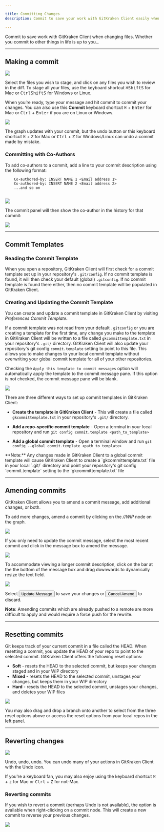 ```yaml
---

title: Committing Changes
description: Commit to save your work with GitKraken Client easily when changing files.  Learn how to squash, amend and save work when committing.

---
```


Commit to save work with GitKraken Client when changing files.  Whether you commit to other things in life is up to you...


***

<a id="making-a-commit"></a>

## Making a commit

<img src='/img/documentation/working-with-files/commits/WIP-stage.png' srcset='/img/documentation/working-with-files/commits/WIP-stage@2x.png 2x' class='img-bordered img-responsive center'>

Select the files you wish to stage, and click on any files you wish to review in the diff. To stage all your files, use the keyboard shortcut <kbd>&#8984;</kbd><kbd>Shift</kbd><kbd>S</kbd> for Mac or <kbd>Ctrl</kbd><kbd>Shift</kbd><kbd>S</kbd> for Windows or Linux.

When you’re ready, type your message and hit commit to commit your changes. You can also use this **Commit** keyboard shortcut <kbd>&#8984;</kbd> + <kbd>Enter</kbd> for Mac or <kbd>Ctrl</kbd> + <kbd>Enter</kbd> if you are on Linux or Windows.

<img src='/img/documentation/working-with-files/commits/commit.png' srcset='/img/documentation/working-with-files/commits/commit@2x.png 2x' class='img-bordered img-responsive center'>

The graph updates with your commit, but the undo button or this keyboard shortcut
<kbd>&#8984;</kbd> + <kbd>Z</kbd> for Mac or <kbd>Ctrl</kbd> + <kbd>Z</kbd> for Windows/Linux can undo a commit made by mistake.

<a id="committing-with-co-authors"></a>

### Committing with Co-Authors

To add co-authors to a commit, add a line to your commit description using the following format: 
```
    Co-authored-by: INSERT NAME 1 <Email address 1>
    Co-authored-by: INSERT NAME 2 <Email address 2>
    ...and so on
    
```

<img src='/img/documentation/working-with-files/commits/co-author.png' srcset='/img/documentation/working-with-files/commits/co-author@2x.png 2x' class='img-bordered img-responsive center'>

The commit panel will then show the co-author in the history for that commit:

<img src='/img/documentation/working-with-files/commits/co-author-history.png' srcset='/img/documentation/working-with-files/commits/co-author-history@2x.png 2x' class='img-bordered img-responsive center'>

***

<a id="commit-templates"></a>

## Commit Templates

<a id="reading-the-commit-template"></a>

### Reading the Commit Template
When you open a repository, GitKraken Client will first check for a commit template set up in your repository's `.git/config`. If no commit template is found, it will then check your default (global) `.gitconfig`. If no commit template is found there either, then no commit template will be populated in GitKraken Client.

<a id="creating-and-updating-the-commit-template"></a>

### Creating and Updating the Commit Template
You can create and update a commit template in GitKraken Client by visiting <em class='context-menu'>Preferences <i class='fa fa-caret-right'></i>Commit Template</em>.



If a commit template was not read from your default `.gitconfig` or you are creating a template for the first time, any change you make to the template in GitKraken Client will be written to a file called `gkcommittemplate.txt` in your repository's `.git/` directory. GitKraken Client will also update your repository's git config `commit.template` setting to point to this file. This allows you to make changes to your local commit template without overwriting your global commit template for all of your other repositories.

Checking the `Apply this template to commit messages` option will automatically apply the template to the commit message pane.  If this option is not checked, the commit message pane will be blank.

<img src='/img/documentation/working-with-files/commits/create-template.png' srcset='/img/documentation/working-with-files/commits/create-template@2x.png 2x' class='img-bordered img-responsive center'>

There are three different ways to set up commit templates in GitKraken Client:

* **Create the template in GitKraken Client** - This will create a file called `gkcommittemplate.txt` in your repository's `.git/` directory.

* **Add a repo-specific commit template** - Open a terminal in your local repository and run `git config commit.template <path_to_template>`

* **Add a global commit template** - Open a terminal window and run `git config --global commit.template <path_to_template>`
<div class='callout callout--basic'>
    <p>**Note:** Any changes made in GitKraken Client to a global commit template will cause GitKraken Client to create a `gkcommittemplate.txt` file in your local `.git/` directory and point your repository's git config `commit.template` setting to the `gkcommittemplate.txt` file</p>
</div>


***

<a id="amending-commits"></a>

## Amending commits

GitKraken Client allows you to amend a commit message, add additional changes, or both.

To add more changes, amend a commit by clicking on the _//WIP_ node on the graph.

<img src='/img/documentation/working-with-files/commits/WIP-node.png' srcset='/img/documentation/working-with-files/commits/WIP-node@2x.png 2x' class='img-bordered img-responsive center'>

If you only need to update the commit message, select the most recent commit and click in the message box to amend the message.

<img src='/img/documentation/working-with-files/commits/amend.png' srcset='/img/documentation/working-with-files/commits/amend@2x.png 2x' class='img-bordered img-responsive center'>

To accommodate viewing a longer commit description, click on the bar at the the bottom of the message box and drag downwards to dynamically resize the text field.

<img src='/img/documentation/working-with-files/commits/resize.gif' class='img-bordered img-responsive center'>


Select <button class='button button--success button--ui button--nolink'>Update Message</button> to save your changes or <button class='button button--danger button--ui button--nolink'>Cancel Amend</button> to discard.  

<div class='callout callout--basic'>
    <p><strong>Note:</strong> Amending commits which are already pushed to a remote are more difficult to apply and would require a force push for the rewrite.</p>
</div>

***

<a id="resetting-commits"></a>

## Resetting commits
Git keeps track of your current commit in a file called the HEAD.  When resetting a commit, you update the HEAD of your repo to point to the selected commit.  GitKraken Client offers the following reset options:

* **Soft** - resets the HEAD to the selected commit, but keeps your changes staged and in your WIP directory
* **Mixed** - resets the HEAD to the selected commit, unstages your changes, but keeps them in your WIP directory
* **Hard** - resets the HEAD to the selected commit, unstages your changes, and deletes your WIP files

<img src='/img/documentation/working-with-files/commits/reset-commit.png' srcset='/img/documentation/working-with-files/commits/reset-commit@2x.png 2x' class='img-bordered img-responsive center'>

You may also drag and drop a branch onto another to select from the three reset options above or access the reset options from your local repos in the left panel.

***

<a id="reverting-changes"></a>

## Reverting changes
<img src='/img/documentation/working-with-files/commits/undo.png' srcset='/img/documentation/working-with-files/commits/undo@2x.png 2x' class='img-bordered img-responsive center'>

Undo, undo, undo. You can undo many of your actions in GitKraken Client with the Undo icon.

If you're a keyboard fan, you may also enjoy using the keyboard shortcut
<kbd>&#8984;</kbd> + <kbd>z</kbd> for Mac or <kbd>Ctrl</kbd> + <kbd>Z</kbd> for not-Mac.

<a id="reverting-commits"></a>

### Reverting commits

If you wish to revert a commit (perhaps Undo is not available), the option is available when right-clicking on a commit node. This will create a new commit to reverse your previous changes.

<img src='/img/documentation/working-with-files/commits/revert-commit.png' srcset='/img/documentation/working-with-files/commits/revert-commit@2x.png 2x' class='img-bordered img-responsive center'>
